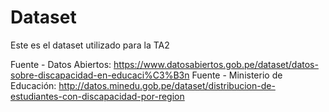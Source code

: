 # Dataset
Este es el dataset utilizado para la TA2

Fuente - Datos Abiertos: https://www.datosabiertos.gob.pe/dataset/datos-sobre-discapacidad-en-educaci%C3%B3n
Fuente - Ministerio de Educación: http://datos.minedu.gob.pe/dataset/distribucion-de-estudiantes-con-discapacidad-por-region
